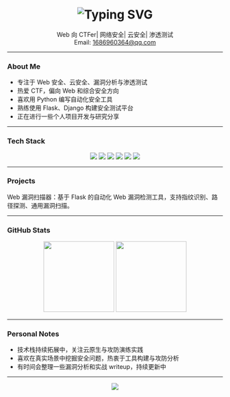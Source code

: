 <!-- 打字效果标题 -->
<h1 align="center">
  <img src="https://readme-typing-svg.demolab.com?font=Fira+Code&size=28&duration=3000&pause=1000&center=true&vCenter=true&width=435&lines=Hi,+I'm+ALe;Web+Security+Researcher;Cloud+Security+Explorer;Python+%2B+C+Developer;Always+Learning" alt="Typing SVG" />
</h1>

<p align="center">
  Web 向 CTFer| 网络安全| 云安全|  渗透测试
  <br>
  Email: <a href="mailto:1686960364@qq.com">1686960364@qq.com</a>
</p>

---

### About Me

- 专注于 Web 安全、云安全、漏洞分析与渗透测试  
- 热爱 CTF，偏向 Web 和综合安全方向  
- 喜欢用 Python 编写自动化安全工具
- 熟练使用 Flask、Django 构建安全测试平台  
- 正在进行一些个人项目开发与研究分享

---

### Tech Stack

<p align="center">
  <img src="https://img.shields.io/badge/Python-3776AB?style=for-the-badge&logo=python&logoColor=white"/>
  <img src="https://img.shields.io/badge/C-00599C?style=for-the-badge&logo=c&logoColor=white"/>
  <img src="https://img.shields.io/badge/Flask-black?style=for-the-badge&logo=flask"/>
  <img src="https://img.shields.io/badge/Django-092E20?style=for-the-badge&logo=django"/>
  <img src="https://img.shields.io/badge/Linux-333?style=for-the-badge&logo=linux"/>
  <img src="https://img.shields.io/badge/Git-F05032?style=for-the-badge&logo=git&logoColor=white"/>
</p>

---

### Projects

Web 漏洞扫描器：基于 Flask 的自动化 Web 漏洞检测工具，支持指纹识别、路径探测、通用漏洞扫描。

---

### GitHub Stats

<p align="center">
  <img src="https://github-readme-stats.vercel.app/api?username=ALe1293528&show_icons=true&theme=tokyonight&hide_border=true" height="165">
  <img src="https://github-readme-stats.vercel.app/api/top-langs/?username=ALe1293528&layout=compact&theme=tokyonight&hide_border=true" height="165">
</p>

---

### Personal Notes

- 技术栈持续拓展中，关注云原生与攻防演练实践  
- 喜欢在真实场景中挖掘安全问题，热衷于工具构建与攻防分析  
- 有时间会整理一些漏洞分析和实战 writeup，持续更新中

---

<p align="center">
  <img src="https://capsule-render.vercel.app/api?type=waving&color=gradient&height=100&section=footer"/>
</p>
